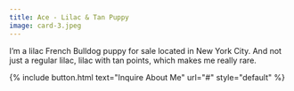 ```yaml
---
title: Ace - Lilac & Tan Puppy
image: card-3.jpeg
---
```


I’m a lilac French Bulldog puppy for sale located in New York City. And not just a regular lilac, lilac with tan points, which makes me really rare.

{% include button.html text="Inquire About Me" url="#" style="default" %}
